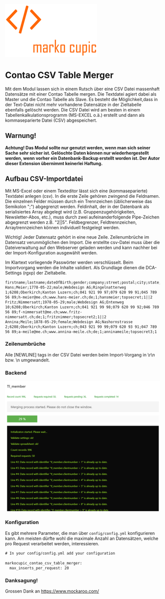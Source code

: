 ![Alt text](docs/logo.png?raw=true "logo")


# Contao CSV Table Merger

Mit dem Modul lassen sich in einem Rutsch über eine CSV Datei massenhaft Datensätze mit einer Contao Tabelle mergen.
Die Textdatei agiert dabei als Master und die Contao Tabelle als Slave. Es besteht die Möglichkeit,dass in der Text-Datei nicht mehr vorhandene Datensätze in der Zieltabelle ebenfalls gelöscht werden.
Die CSV Datei wird am besten in einem Tabellenkalkulationsprogramm  (MS-EXCEL o.ä.) erstellt
und dann als kommaseparierte Datei (CSV) abgespeichert.

## Warnung!
**Achtung! Das Modul sollte nur genutzt werden, wenn man sich seiner Sache sehr sicher ist. Gelöschte Daten können nur wiederhergestellt werden, wenn vorher ein Datenbank-Backup erstellt worden ist. Der Autor dieser Extension übernimmt keinerlei Haftung.**

## Aufbau CSV-Importdatei
Mit MS-Excel oder einem Texteditor lässt sich eine (kommaseparierte) Textdatei anlegen (csv).
In die erste Zeile gehören zwingend die Feldnamen. Die einzelnen Felder müssen durch ein Trennzeichen
(üblicherweise das Semikolon ";") abgegrenzt werden. Feldinhalt, der in der Datenbank als serialisiertes
Array abgelegt wird (z.B. Gruppenzugehörigkeiten, Newsletter-Abos, etc.), muss durch zwei aufeinanderfolgende
Pipe-Zeichen abgegrenzt werden z.B. "2||5". Feldbegrenzer, Feldtrennzeichen, Arraytrennzeichen können individuell festgelegt werden.

Wichtig! Jeder Datensatz gehört in eine neue Zeile. Zeilenumbrüche im Datensatz verunmöglichen den Import.
Die erstellte csv-Datei muss über die Dateiverwaltung auf den Webserver geladen werden und kann nachher bei
der Import-Konfiguration ausgewählt werden.

Im Klartext vorliegende Passwörter werden verschlüsselt. Beim Importvorgang werden die Inhalte validiert. Als Grundlage dienen die DCA-Settings (rgxp) der Zieltabelle.

```
firstname;lastname;dateOfBirth;gender;company;street;postal;city;state;country;phone;mobile;fax;email;website;language;login;username;password;groups
Hans;Meier;1778-05-22;male;Webdesign AG;Ringelnatterweg 1;6208;Oberkirch;Kanton Luzern;ch;041 921 99 97;079 620 99 91;045 789 56 89;h-meier@me.ch;www.hans-meier.ch;de;1;hansmeier;topsecret;1||2
Fritz;Nimmersatt;1978-05-29;male;Webdesign AG;Entenweg 10;6208;Oberkirch;Kanton Luzern;ch;041 921 99 98;079 620 99 92;046 789 56 89;f-nimmersatt@me.ch;www.fritz-nimmersatt.ch;de;1;fritznimmer;topsecret2;1||2
Annina;Meile;1878-05-29;female;Webdesign AG;Nashornstrasse 2;6208;Oberkirch;Kanton Luzern;ch;043 921 99 99;079 620 93 91;047 789 56 89;a-meile@me.ch;www.annina-meile.ch;de;1;anninameile;topsecret3;1
```

### Zeilenumbrüche
Alle [NEWLINE] tags in der CSV Datei werden beim Import-Vorgang in \r\n bzw. \n umgewandelt.


### Backend

![Alt text](docs/backend.png?raw=true "Backend")


### Konfiguration
Es gibt mehrere Parameter, die man über `config/config.yml` konfigurieren kann. Am meisten dürfte wohl die maximale Anzahl an Datensätzen, welche pro Request verarbeitet werden, interessieren.
```
# In your config/config.yml add your configuration

markocupic_contao_csv_table_merger:
  max_inserts_per_request: 20

```
### Danksagung!
Grossen Dank an https://www.mockaroo.com/
